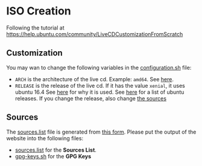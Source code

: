 ISO Creation
============

Following the tutorial at https://help.ubuntu.com/community/LiveCDCustomizationFromScratch

Customization
-------------

You may wan to change the following variables in the
[configuration.sh](configuration.sh) file:

- `ARCH` is the architecture of the live cd.
  Example: `amd64`. See [here][chroot].
- `RELEASE` is the release of the live cd.
  If it has the value `xenial`, it uses ubuntu 16.4
  See [here][chroot] for why it is used.
  See [here][ubuntu-releases] for a list of ubuntu releases.
  If you change the release, also change [the sources][h-sources]

Sources
-------

The [sources.list](sources.list) file is generated from
[this form][sources-generator].
Please put the output of the website into the following files:

- [sources.list](sources.list) for the **Sources List**.
- [gpg-keys.sh](gpg-keys.sh) for the **GPG Keys**




[sources-generator]: https://repogen.simplylinux.ch/
[chroot]: https://help.ubuntu.com/community/LiveCDCustomizationFromScratch#Make_the_ChRoot_Environment
[ubuntu-releases]: https://wiki.ubuntu.com/Releases
[h-sources]: #sources